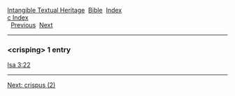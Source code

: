 [Intangible Textual Heritage](../../index)  [Bible](../index) 
[Index](index)   
[c Index](_c_)  
  [Previous](c02709)  [Next](c02711) 

------------------------------------------------------------------------

### &lt;crisping&gt; 1 entry

[Isa 3:22](../kjv/isa003.htm#022)  

------------------------------------------------------------------------

[Next: crispus (2)](c02711)
